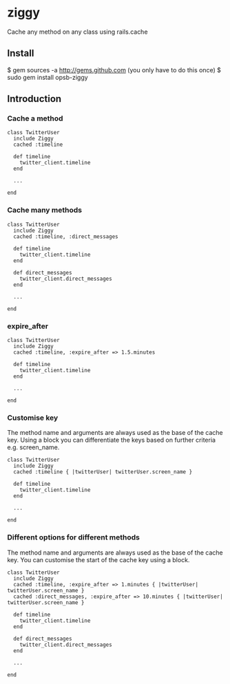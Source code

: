 ziggy
=====

Cache any method on any class using rails.cache

Install
-------

$ gem sources -a http://gems.github.com (you only have to do this once)
$ sudo gem install opsb-ziggy

Introduction
------------

### Cache a method

	class TwitterUser
	  include Ziggy
	  cached :timeline

	  def timeline
		twitter_client.timeline
	  end

	  ...

	end

### Cache many methods

	class TwitterUser
	  include Ziggy
	  cached :timeline, :direct_messages

	  def timeline
		twitter_client.timeline
	  end

	  def direct_messages
	    twitter_client.direct_messages
	  end

	  ...

	end

### expire_after

	class TwitterUser
	  include Ziggy
	  cached :timeline, :expire_after => 1.5.minutes

	  def timeline
		twitter_client.timeline
	  end

	  ...

	end

### Customise key

The method name and arguments are always used as the base of the cache key. Using a block you can differentiate the keys based on further criteria e.g. screen_name.

    class TwitterUser
      include Ziggy
      cached :timeline { |twitterUser| twitterUser.screen_name }

	  def timeline
		twitter_client.timeline
	  end

	  ...

	end

### Different options for different methods

The method name and arguments are always used as the base of the cache key. You can customise the start of the cache key using a block.

	class TwitterUser
	  include Ziggy
	  cached :timeline, :expire_after => 1.minutes { |twitterUser| twitterUser.screen_name }
	  cached :direct_messages, :expire_after => 10.minutes { |twitterUser| twitterUser.screen_name }

	  def timeline
		twitter_client.timeline
	  end

	  def direct_messages
	    twitter_client.direct_messages
	  end

	  ...

	end
